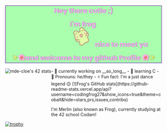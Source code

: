 [![MasterHead](https://raw.githubusercontent.com/codingfrog27/codingfrog27/main/banner.png)](https://github.com/codingfrog27)

<img align='left' src="https://badge42.vercel.app/api/v2/cl6aq7snp000609l16df3jlsk/stats?cursusId=21&coalitionId=58)" alt="mde-cloe's 42 stats" height="170"/>
- 🔭  currently working on __so_long__
- 🌱 learning C 
- 🌸 Pronouns: he/they
- ⚡ Fun fact: I'm a just dance legend 😌
[![Frog's GitHub stats](https://github-readme-stats.vercel.app/api?username=codingfrog27&show_icons=true&theme=cobalt&hide=stars,prs,issues,contribs)


I'm Merlin (also known as Frog), currently studying at the 42 school Codam!

[![trophy](https://github-profile-trophy.vercel.app/?username=codingfrog27)](https://github.com/ryo-ma/github-profile-trophy)


